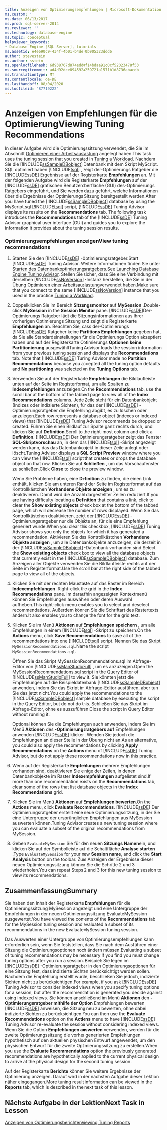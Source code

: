 ```yaml
---
title: Anzeigen von Optimierungsempfehlungen | Microsoft-Dokumentation
ms.custom: ''
ms.date: 06/13/2017
ms.prod: sql-server-2014
ms.reviewer: ''
ms.technology: database-engine
ms.topic: conceptual
helpviewer_keywords:
- Database Engine [SQL Server], tutorials
ms.assetid: e4e690c9-434f-4b01-b4de-0b905323ddd6
author: stevestein
ms.author: sstein
ms.openlocfilehash: 6d938767d874edd8f14bdaa91c0cf52023478f53
ms.sourcegitcommit: ad4d92dce894592a259721a1571b1d8736abacdb
ms.translationtype: MT
ms.contentlocale: de-DE
ms.lasthandoff: 08/04/2020
ms.locfileid: "87719222"
---
```

# <a name="viewing-tuning-recommendations"></a><span data-ttu-id="83251-102">Anzeigen von Empfehlungen für die Optimierung</span><span class="sxs-lookup"><span data-stu-id="83251-102">Viewing Tuning Recommendations</span></span>
  <span data-ttu-id="83251-103"> In dieser Aufgabe wird die Optimierungssitzung verwendet, die Sie im Abschnitt [Optimieren einer Arbeitsauslastung](lesson-1-1-tuning-a-workload.md) angelegt haben.</span><span class="sxs-lookup"><span data-stu-id="83251-103">This task uses the tuning session that you created in [Tuning a Workload](lesson-1-1-tuning-a-workload.md).</span></span> <span data-ttu-id="83251-104">Nachdem Sie die [!INCLUDE[ssSampleDBobject](../../includes/sssampledbobject-md.md)] Datenbank mit dem Skript MyScript. SQL optimiert haben [!INCLUDE[tsql](../../includes/tsql-md.md)] , zeigt der-Optimierungs Ratgeber die [!INCLUDE[ssDE](../../includes/ssde-md.md)] Ergebnisse auf der Registerkarte **Empfehlungen** an. Mit der folgenden Aufgabe wird die Registerkarte **Empfehlungen** auf der [!INCLUDE[ssDE](../../includes/ssde-md.md)] grafischen Benutzeroberfläche (GUI) des-Optimierungs Ratgebers eingeführt, und Sie werden dazu geführt, welche Informationen über die Ergebnisse der Optimierungs Sitzung bereitgestellt werden.</span><span class="sxs-lookup"><span data-stu-id="83251-104">After you have tuned the [!INCLUDE[ssSampleDBobject](../../includes/sssampledbobject-md.md)] database by using the MyScript.sql [!INCLUDE[tsql](../../includes/tsql-md.md)] script, [!INCLUDE[ssDE](../../includes/ssde-md.md)] Tuning Advisor displays its results on the **Recommendations** tab. The following task introduces the **Recommendations** tab of the [!INCLUDE[ssDE](../../includes/ssde-md.md)] Tuning Advisor graphical user interface (GUI) and guides you to explore the information it provides about the tuning session results.</span></span>  
  
### <a name="view-tuning-recommendations"></a><span data-ttu-id="83251-105">Optimierungsempfehlungen anzeigen</span><span class="sxs-lookup"><span data-stu-id="83251-105">View tuning recommendations</span></span>  
  
1.  <span data-ttu-id="83251-106">Starten Sie den [!INCLUDE[ssDE](../../includes/ssde-md.md)] -Optimierungsratgeber.</span><span class="sxs-lookup"><span data-stu-id="83251-106">Start [!INCLUDE[ssDE](../../includes/ssde-md.md)] Tuning Advisor.</span></span> <span data-ttu-id="83251-107">Weitere Informationen finden Sie unter [Starten des Datenbankoptimierungsratgebers](../../relational-databases/performance/database-engine-tuning-advisor.md).</span><span class="sxs-lookup"><span data-stu-id="83251-107">See [Launching Database Engine Tuning Advisor](../../relational-databases/performance/database-engine-tuning-advisor.md).</span></span> <span data-ttu-id="83251-108">Stellen Sie sicher, dass Sie eine Verbindung mit derselben [!INCLUDE[ssNoVersion](../../includes/ssnoversion-md.md)] -Instanz herstellen, die Sie in der Übung [Optimieren einer Arbeitsauslastung](lesson-1-1-tuning-a-workload.md)verwendet haben.</span><span class="sxs-lookup"><span data-stu-id="83251-108">Make sure that you connect to the same [!INCLUDE[ssNoVersion](../../includes/ssnoversion-md.md)] instance that you used in the practice [Tuning a Workload](lesson-1-1-tuning-a-workload.md).</span></span>  
  
2.  <span data-ttu-id="83251-109">Doppelklicken Sie im Bereich **Sitzungsmonitor** auf **MySession** .</span><span class="sxs-lookup"><span data-stu-id="83251-109">Double-click **MySession** in the **Session Monitor** pane.</span></span> [!INCLUDE[ssDE](../../includes/ssde-md.md)]<span data-ttu-id="83251-110">Der-Optimierungs Ratgeber lädt die Sitzungsinformationen aus Ihrer vorherigen Optimierungs Sitzung und zeigt die Registerkarte **Empfehlungen** an. Beachten Sie, dass der-Optimierungs [!INCLUDE[ssDE](../../includes/ssde-md.md)] Ratgeber keine **Partitions Empfehlungen** gegeben hat, da Sie alle Standardeinstellungen für die Optimierungs Option akzeptiert haben und auf der Registerkarte Optimierungs **Optionen** **keine Partitionierung** ausgewählt</span><span class="sxs-lookup"><span data-stu-id="83251-110">Tuning Advisor loads the session information from your previous tuning session and displays the **Recommendations** tab. Note that [!INCLUDE[ssDE](../../includes/ssde-md.md)] Tuning Advisor made no **Partition Recommendations** because you accepted all the tuning option defaults and **No partitioning** was selected on the **Tuning Options** tab.</span></span>  
  
3.  <span data-ttu-id="83251-111">Verwenden Sie auf der Registerkarte **Empfehlungen** die Bildlaufleiste unten auf der Seite im Registerformat, um alle Spalten zu **Indexempfehlungen** anzuzeigen.</span><span class="sxs-lookup"><span data-stu-id="83251-111">On the **Recommendations** tab, use the scroll bar at the bottom of the tabbed page to view all of the **Index Recommendations** columns.</span></span> <span data-ttu-id="83251-112">Jede Zeile steht für ein Datenbankobjekt (Indizes oder indizierte Sichten), für das der [!INCLUDE[ssDE](../../includes/ssde-md.md)] -Optimierungsratgeber die Empfehlung abgibt, es zu löschen oder anzulegen.</span><span class="sxs-lookup"><span data-stu-id="83251-112">Each row represents a database object (indexes or indexed views) that [!INCLUDE[ssDE](../../includes/ssde-md.md)] Tuning Advisor recommends be dropped or created.</span></span> <span data-ttu-id="83251-113">Führen Sie einen Bildlauf zur Spalte ganz rechts durch, und klicken Sie auf **Definition**.</span><span class="sxs-lookup"><span data-stu-id="83251-113">Scroll to the right-most column and click a **Definition**.</span></span> [!INCLUDE[ssDE](../../includes/ssde-md.md)] <span data-ttu-id="83251-114">Der Optimierungsratgeber zeigt das Fenster **SQL-Skriptvorschau** an, in dem das [!INCLUDE[tsql](../../includes/tsql-md.md)] -Skript angezeigt werden kann, das das Datenbankobjekt in dieser Zeile anlegt oder löscht.</span><span class="sxs-lookup"><span data-stu-id="83251-114">Tuning Advisor displays a **SQL Script Preview** window where you can view the [!INCLUDE[tsql](../../includes/tsql-md.md)] script that creates or drops the database object on that row.</span></span> <span data-ttu-id="83251-115">Klicken Sie auf **Schließen** , um das Vorschaufenster zu schließen.</span><span class="sxs-lookup"><span data-stu-id="83251-115">Click **Close** to close the preview window.</span></span>  
  
     <span data-ttu-id="83251-116">Wenn Sie Probleme haben, eine **Definition** zu finden, die einen Link enthält, klicken Sie am unteren Rand der Seite im Registerformat auf das Kontrollkästchen **Vorhandene Objekte anzeigen** , um es zu deaktivieren. Damit wird die Anzahl dargestellter Zeilen reduziert.</span><span class="sxs-lookup"><span data-stu-id="83251-116">If you are having difficulty locating a **Definition** that contains a link, click to clear the **Show existing objects** check box at the bottom of the tabbed page, which will decrease the number of rows displayed.</span></span> <span data-ttu-id="83251-117">Wenn Sie das Kontrollkästchen deaktivieren, zeigt der [!INCLUDE[ssDE](../../includes/ssde-md.md)] -Optimierungsratgeber nur die Objekte an, für die eine Empfehlung generiert wurde.</span><span class="sxs-lookup"><span data-stu-id="83251-117">When you clear this checkbox, [!INCLUDE[ssDE](../../includes/ssde-md.md)] Tuning Advisor shows you only the objects for which it has generated a recommendation.</span></span> <span data-ttu-id="83251-118">Aktivieren Sie das Kontrollkästchen **Vorhandene Objekte anzeigen** , um alle Datenbankobjekte anzuzeigen, die derzeit in der [!INCLUDE[ssSampleDBobject](../../includes/sssampledbobject-md.md)] -Datenbank vorhanden sind.</span><span class="sxs-lookup"><span data-stu-id="83251-118">Select the **Show existing objects** check box to view all the database objects that currently exist in the [!INCLUDE[ssSampleDBobject](../../includes/sssampledbobject-md.md)] database.</span></span> <span data-ttu-id="83251-119">Zum Anzeigen aller Objekte verwenden Sie die Bildlaufleiste rechts auf der Seite im Registerformat.</span><span class="sxs-lookup"><span data-stu-id="83251-119">Use the scroll bar at the right side of the tabbed page to view all of the objects.</span></span>  
  
4.  <span data-ttu-id="83251-120">Klicken Sie mit der rechten Maustaste auf das Raster im Bereich **Indexempfehlungen** .</span><span class="sxs-lookup"><span data-stu-id="83251-120">Right-click the grid in the **Index Recommendations** pane.</span></span> <span data-ttu-id="83251-121">Im daraufhin angezeigten Kontextmenü können Sie Empfehlungen auswählen oder deren Auswahl aufheben.</span><span class="sxs-lookup"><span data-stu-id="83251-121">This right-click menu enables you to select and deselect recommendations.</span></span> <span data-ttu-id="83251-122">Außerdem können Sie die Schriftart des Rastertexts ändern.</span><span class="sxs-lookup"><span data-stu-id="83251-122">It also enables you to change the font for the grid text.</span></span>  
  
5.  <span data-ttu-id="83251-123">Klicken Sie im Menü **Aktionen** auf **Empfehlungen speichern** , um alle Empfehlungen in einem [!INCLUDE[tsql](../../includes/tsql-md.md)] -Skript zu speichern.</span><span class="sxs-lookup"><span data-stu-id="83251-123">On the **Actions** menu, click **Save Recommendations** to save all of the recommendations into one [!INCLUDE[tsql](../../includes/tsql-md.md)] script.</span></span> <span data-ttu-id="83251-124">Nennen Sie das Skript `MySessionRecommendations.sql`.</span><span class="sxs-lookup"><span data-stu-id="83251-124">Name the script `MySessionRecommendations.sql`.</span></span>  
  
     <span data-ttu-id="83251-125">Öffnen Sie das Skript MySessionRecommendations.sql im Abfrage-Editor von [!INCLUDE[ssManStudioFull](../../includes/ssmanstudiofull-md.md)] , um es anzuzeigen.</span><span class="sxs-lookup"><span data-stu-id="83251-125">Open the MySessionRecommendations.sql script in the Query Editor of [!INCLUDE[ssManStudioFull](../../includes/ssmanstudiofull-md.md)] to view it.</span></span> <span data-ttu-id="83251-126">Sie könnten jetzt die Empfehlungen auf die Beispieldatenbank [!INCLUDE[ssSampleDBobject](../../includes/sssampledbobject-md.md)] anwenden, indem Sie das Skript im Abfrage-Editor ausführen, aber tun Sie das jetzt nicht.</span><span class="sxs-lookup"><span data-stu-id="83251-126">You could apply the recommendations to the [!INCLUDE[ssSampleDBobject](../../includes/sssampledbobject-md.md)] sample database by executing the script in the Query Editor, but do not do this.</span></span> <span data-ttu-id="83251-127">Schließen Sie das Skript im Abfrage-Editor, ohne es auszuführen.</span><span class="sxs-lookup"><span data-stu-id="83251-127">Close the script in Query Editor without running it.</span></span>  
  
     <span data-ttu-id="83251-128">Optional können Sie die Empfehlungen auch anwenden, indem Sie im Menü **Aktionen** des **-Optimierungsratgebers auf** Empfehlungen anwenden [!INCLUDE[ssDE](../../includes/ssde-md.md)] klicken. Wenden Sie jedoch die Empfehlungen an dieser Stelle in der Übung nicht an.</span><span class="sxs-lookup"><span data-stu-id="83251-128">As an alternative, you could also apply the recommendations by clicking **Apply Recommendations** on the **Actions** menu of [!INCLUDE[ssDE](../../includes/ssde-md.md)] Tuning Advisor, but do not apply these recommendations now in this practice.</span></span>  
  
6.  <span data-ttu-id="83251-129">Wenn auf der Registerkarte **Empfehlungen** mehrere Empfehlungen vorhanden sind, deaktivieren Sie einige der Zeilen, in denen Datenbankobjekte im Raster **Indexempfehlungen** aufgelistet sind.</span><span class="sxs-lookup"><span data-stu-id="83251-129">If more than one recommendation exists on the **Recommendations** tab, clear some of the rows that list database objects in the **Index Recommendations** grid.</span></span>  
  
7.  <span data-ttu-id="83251-130">Klicken Sie im Menü **Aktionen** auf **Empfehlungen bewerten**.</span><span class="sxs-lookup"><span data-stu-id="83251-130">On the **Actions** menu, click **Evaluate Recommendations**.</span></span> [!INCLUDE[ssDE](../../includes/ssde-md.md)] <span data-ttu-id="83251-131">Der Optimierungsratgeber erstellt eine neue Optimierungssitzung, in der Sie eine Untergruppe der ursprünglichen Empfehlungen aus MySession auswerten können.</span><span class="sxs-lookup"><span data-stu-id="83251-131">Tuning Advisor creates a new tuning session where you can evaluate a subset of the original recommendations from MySession.</span></span>  
  
8.  <span data-ttu-id="83251-132">Geben `EvaluateMySession` Sie für den neuen **Sitzungs Namen**ein, und klicken Sie auf der Symbolleiste auf die Schaltfläche **Analyse starten** .</span><span class="sxs-lookup"><span data-stu-id="83251-132">Type `EvaluateMySession` for your new **Session name**, and click the **Start Analysis** button on the toolbar.</span></span> <span data-ttu-id="83251-133">Zum Anzeigen der Ergebnisse dieser neuen Optimierungssitzung können Sie die Schritte 2 und 3 wiederholen.</span><span class="sxs-lookup"><span data-stu-id="83251-133">You can repeat Steps 2 and 3 for this new tuning session to view its recommendations.</span></span>  
  
## <a name="summary"></a><span data-ttu-id="83251-134">Zusammenfassung</span><span class="sxs-lookup"><span data-stu-id="83251-134">Summary</span></span>  
 <span data-ttu-id="83251-135">Sie haben den Inhalt der Registerkarte **Empfehlungen** für die Optimierungssitzung MySession angezeigt und eine Untergruppe der Empfehlungen in der neuen Optimierungssitzung EvaluateMySession ausgewertet.</span><span class="sxs-lookup"><span data-stu-id="83251-135">You have viewed the contents of the **Recommendations** tab for the MySession tuning session and evaluated a subset of its recommendations in the new EvaluateMySession tuning session.</span></span>  
  
 <span data-ttu-id="83251-136">Das Auswerten einer Untergruppe von Optimierungsempfehlungen kann erforderlich sein, wenn Sie feststellen, dass Sie nach dem Ausführen einer Sitzung die Optimierungsoptionen noch ändern müssen.</span><span class="sxs-lookup"><span data-stu-id="83251-136">Evaluating a subset of tuning recommendations may be necessary if you find you must change tuning options after you run a session.</span></span> <span data-ttu-id="83251-137">Beispiel: Sie legen im [!INCLUDE[ssDE](../../includes/ssde-md.md)] -Optimierungsratgeber in den Optimierungsoptionen für eine Sitzung fest, dass indizierte Sichten berücksichtigt werden sollen. Nachdem die Empfehlung erstellt wurde, beschließen Sie jedoch, indizierte Sichten nicht zu berücksichtigen.</span><span class="sxs-lookup"><span data-stu-id="83251-137">For example, if you ask [!INCLUDE[ssDE](../../includes/ssde-md.md)] Tuning Advisor to consider indexed views when you specify tuning options for a session, but after the recommendation is generated you decide against using indexed views.</span></span> <span data-ttu-id="83251-138">Sie können anschließend im Menü **Aktionen** den **-Optimierungsratgeber mithilfe der Option** Empfehlungen bewerten [!INCLUDE[ssDE](../../includes/ssde-md.md)] anweisen, die Sitzung neu zu bewerten, ohne dabei indizierte Sichten zu berücksichtigen.</span><span class="sxs-lookup"><span data-stu-id="83251-138">You can then use the **Evaluate Recommendations** option on the **Actions** menu to have [!INCLUDE[ssDE](../../includes/ssde-md.md)] Tuning Advisor re-evaluate the session without considering indexed views.</span></span> <span data-ttu-id="83251-139">Wenn Sie die Option **Empfehlungen auswerten** verwenden, werden für die zweite Optimierungssitzung die vorher generierten Empfehlungen hypothetisch auf den aktuellen physischen Entwurf angewendet, um den physischen Entwurf für die zweite Optimierungssitzung zu erstellen.</span><span class="sxs-lookup"><span data-stu-id="83251-139">When you use the **Evaluate Recommendations** option the previously generated recommendations are hypothetically applied to the current physical design to arrive at the physical design for the second tuning session.</span></span>  
  
 <span data-ttu-id="83251-140">Auf der Registerkarte **Berichte** können Sie weitere Ergebnisse der Optimierung anzeigen. Darauf wird in der nächsten Aufgabe dieser Lektion näher eingegangen.</span><span class="sxs-lookup"><span data-stu-id="83251-140">More tuning result information can be viewed in the **Reports** tab, which is described in the next task of this lesson.</span></span>  
  
## <a name="next-task-in-lesson"></a><span data-ttu-id="83251-141">Nächste Aufgabe in der Lektion</span><span class="sxs-lookup"><span data-stu-id="83251-141">Next Task in Lesson</span></span>  
 [<span data-ttu-id="83251-142">Anzeigen von Optimierungsberichten</span><span class="sxs-lookup"><span data-stu-id="83251-142">Viewing Tuning Reports</span></span>](lesson-1-3-viewing-tuning-reports.md)  
  
  
